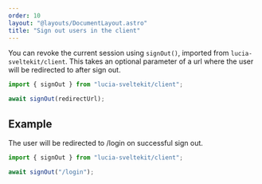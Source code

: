 ```yaml
---
order: 10
layout: "@layouts/DocumentLayout.astro"
title: "Sign out users in the client"
---
```


You can revoke the current session using `signOut()`, imported from `lucia-sveltekit/client`. This takes an optional parameter of a url where the user will be redirected to after sign out.

```ts
import { signOut } from "lucia-sveltekit/client";

await signOut(redirectUrl);
```

## Example

The user will be redirected to /login on successful sign out.

```ts
import { signOut } from "lucia-sveltekit/client";

await signOut("/login");
```